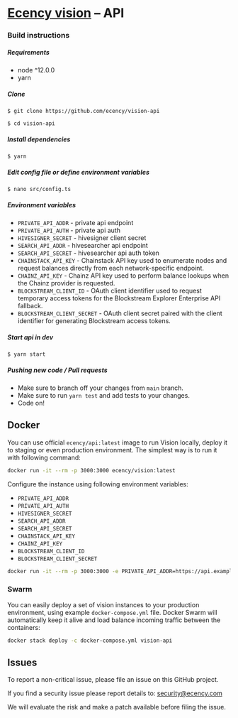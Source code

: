 # [Ecency vision][ecency_vision] – API

### Build instructions

##### Requirements

- node ^12.0.0
- yarn

##### Clone 
`$ git clone https://github.com/ecency/vision-api`

`$ cd vision-api`

##### Install dependencies
`$ yarn`

##### Edit config file or define environment variables
`$ nano src/config.ts`

##### Environment variables

* `PRIVATE_API_ADDR` - private api endpoint
* `PRIVATE_API_AUTH` - private api auth
* `HIVESIGNER_SECRET` -  hivesigner client secret
* `SEARCH_API_ADDR` - hivesearcher api endpoint
* `SEARCH_API_SECRET` - hivesearcher api auth token
* `CHAINSTACK_API_KEY` - Chainstack API key used to enumerate nodes and request balances directly from each network-specific endpoint.
* `CHAINZ_API_KEY` - Chainz API key used to perform balance lookups when the Chainz provider is requested.
* `BLOCKSTREAM_CLIENT_ID` - OAuth client identifier used to request temporary access tokens for the Blockstream Explorer Enterprise API fallback.
* `BLOCKSTREAM_CLIENT_SECRET` - OAuth client secret paired with the client identifier for generating Blockstream access tokens.

##### Start api in dev
`$ yarn start`

##### Pushing new code / Pull requests

- Make sure to branch off your changes from `main` branch.
- Make sure to run `yarn test` and add tests to your changes.
- Code on!

## Docker

You can use official `ecency/api:latest` image to run Vision locally, deploy it to staging or even production environment. The simplest way is to run it with following command:

```bash
docker run -it --rm -p 3000:3000 ecency/vision:latest
```

Configure the instance using following environment variables:

 * `PRIVATE_API_ADDR`
 * `PRIVATE_API_AUTH`
 * `HIVESIGNER_SECRET`
 * `SEARCH_API_ADDR`
 * `SEARCH_API_SECRET`
 * `CHAINSTACK_API_KEY`
 * `CHAINZ_API_KEY`
 * `BLOCKSTREAM_CLIENT_ID`
 * `BLOCKSTREAM_CLIENT_SECRET`

```bash
docker run -it --rm -p 3000:3000 -e PRIVATE_API_ADDR=https://api.example.com -e PRIVATE_API_AUTH=verysecretpassword ecency/api:latest
```

### Swarm

You can easily deploy a set of vision instances to your production environment, using example `docker-compose.yml` file. Docker Swarm will automatically keep it alive and load balance incoming traffic between the containers:

```bash
docker stack deploy -c docker-compose.yml vision-api
```

## Issues

To report a non-critical issue, please file an issue on this GitHub project.

If you find a security issue please report details to: security@ecency.com

We will evaluate the risk and make a patch available before filing the issue.

[//]: # 'LINKS'
[ecency_vision]: https://ecency.com
